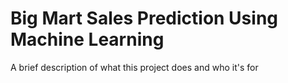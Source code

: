 
# Big Mart Sales Prediction Using Machine Learning

A brief description of what this project does and who it's for

